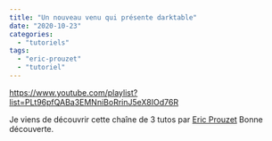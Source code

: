 ```yaml
---
title: "Un nouveau venu qui présente darktable"
date: "2020-10-23"
categories: 
  - "tutoriels"
tags: 
  - "eric-prouzet"
  - "tutoriel"
---
```


https://www.youtube.com/playlist?list=PLt96pfQABa3EMNniBoRrinJ5eX8IOd76R

Je viens de découvrir cette chaîne de 3 tutos par [Eric Prouzet](https://www.youtube.com/channel/UCBq-2YW2fwNAz9agilC0KuQ) Bonne découverte.
